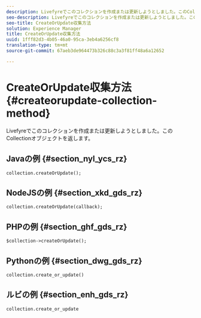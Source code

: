 ```yaml
---
description: Livefyreでこのコレクションを作成または更新しようとしました。このCollectionオブジェクトを返します。
seo-description: Livefyreでこのコレクションを作成または更新しようとしました。このCollectionオブジェクトを返します。
seo-title: CreateOrUpdate収集方法
solution: Experience Manager
title: CreateOrUpdate収集方法
uuid: 1fff82d3-4b05-46a0-95ca-3eb4a6256cf8
translation-type: tm+mt
source-git-commit: 67aeb3de964473b326c88c3a3f81ff48a6a12652

---
```



# CreateOrUpdate収集方法{#createorupdate-collection-method}

Livefyreでこのコレクションを作成または更新しようとしました。このCollectionオブジェクトを返します。

## Javaの例 {#section_nyl_ycs_rz}

```
collection.createOrUpdate(); 
```

## NodeJSの例 {#section_xkd_gds_rz}

```
collection.createOrUpdate(callback); 
```

## PHPの例 {#section_ghf_gds_rz}

```
$collection->createOrUpdate();
```

## Pythonの例 {#section_dwg_gds_rz}

```
collection.create_or_update() 
```

## ルビの例 {#section_enh_gds_rz}

```
collection.create_or_update 
```

